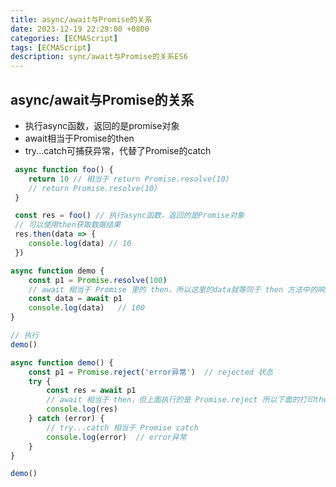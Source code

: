 ```yaml
---
title: async/await与Promise的关系
date: 2023-12-19 22:29:00 +0800
categories: [ECMAScript]
tags: [ECMAScript]
description: sync/await与Promise的关系ES6
---
```


## async/await与Promise的关系

- 执行async函数，返回的是promise对象
- await相当于Promise的then
- try...catch可捕获异常，代替了Promise的catch

```js
 async function foo() {
    return 10 // 相当于 return Promise.resolve(10)
    // return Promise.resolve(10)
 }

 const res = foo() // 执行async函数，返回的是Promise对象
 // 可以使用then获取数据结果
 res.then(data => {
    console.log(data) // 10
 })
```


```js
async function demo {
    const p1 = Promise.resolve(100)
    // await 相当于 Promise 里的 then，所以这里的data就等同于 then 方法中的响应参数data
    const data = await p1
    console.log(data)   // 100
}

// 执行
demo()
```

``` js
async function demo() {
    const p1 = Promise.reject('error异常')  // rejected 状态
    try {
        const res = await p1
        // await 相当于 then，但上面执行的是 Promise.reject 所以下面的打印then返回结果是不会执行的，直接就走了catch 
        console.log(res)
    } catch (error) {
        // try...catch 相当于 Promise catch
        console.log(error)  // error异常
    }
}

demo()

```
